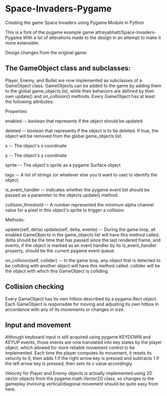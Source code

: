 Space-Invaders-Pygame
=====================
Creating the game Space Invaders using Pygame Module in Python

This is a fork of the pygame example game attreyabhatt/Space-Invaders-Pygame
With a lot of alterations made to the design in an attempt to make it 
more extensible.

Design changes from the original game:

The GameObject class and subclasses:
------------------------------------

Player, Enemy, and Bullet are now implemented as subclasses of a
GameObject class. GameObjects can be added to the game by adding them to
the global game_objects list, while their behaviors are defined by their
own update() and on_collision() methods. Every GameObject has at least the
following attributes:

Properties:

enabled -- boolean that represents if the object should be updated

deleted -- boolean that represents if the object is to be deleted. If
true, the object will be removed from the global game_objects list.

x -- The object's x coordinate

y -- The object's y coordinate

sprite -- The object's sprite as a pygame Surface object

tags -- A list of strings (or whatever else you'd want to use) to
identify the object.

is_event_handler -- Indicates whether the pygame event list should be
passed as a parameter to the objects update() method.

collision_threshold -- A number represented the minimum alpha channel
value for a pixel in this object's sprite to trigger a collision.

Methods:

update(self, delta)
update(self, delta, events) -- During the game loop, all enabled
GameObjects in the game_objects list will have this method called. delta
should be the time that has passed since the last rendered frame, and
events, if the object is marked as an event handler by its
is_event_handler property, should be the current pygame event queue.

on_collision(self, collider) -- In the game loop, any object that is
detected to be colliding with another object will have this method
called. collider will be the object with which this GameObject is
colliding.

Collision checking
------------------

Every GameObject has its own hitbox described by a pygame.Rect object.
Each GameObject is responsible for moving and adjusting its own hitbox
in accordance with any of its movements or changes in size.

Input and movement
------------------
Although keyboard input is still acquired using pygame KEYDOWN and
KEYUP events, those events are now translated into key states by the
player object, which allowed for more reliable movement control to be
implemented. Each time the player computes its movement, it resets its
velocity to 0, then adds 1 if the right arrow key is pressed and subtracts
1 if the left arrow key is pressed, then sets its x value accordingly.

Velocity for Player and Enemy objects is actually implemented using 2D
vector objects from the pygame.math.Vector2() class, so changes to the
gameplay involving vertical/diagonal movement should be quite easy from
here.
